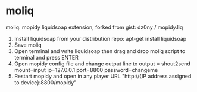 # moliq
moliq: mopidy liquidsoap extension, forked from gist: dz0ny / mopidy.liq

1. Install liquidsoap from your distribution repo: apt-get install liquidsoap
2. Save moliq
3. Open terminal and write liquidsoap then drag and drop moliq script to terminal and press ENTER
4. Open mopidy config file and change output line to output = shout2send mount=input ip=127.0.0.1 port=8800 password=changeme
5. Restart mopidy and open in any player URL "http://{IP address assigned to device}:8800/mopidy"


